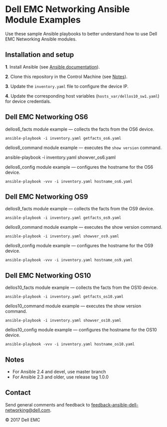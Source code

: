 # Dell EMC Networking Ansible Module Examples
Use these sample Ansible playbooks to better understand how to use Dell EMC Networking Ansible modules.

## Installation and setup

**1**. Install Ansible (see [Ansible documentation](http://docs.ansible.com/ansible/intro_installation.html)).

**2**. Clone this repository in the Control Machine (see [Notes](#notes)).

**3**. Update the ``inventory.yaml`` file to configure the device IP.

**4**. Update the corresponding host variables (``hosts_var/dellos10_sw1.yaml``) for device credentials.


## Dell EMC Networking OS6

dellos6_facts module example — collects the facts from the OS6 device.

    ansible-playbook -i inventory.yaml getfacts_os6.yaml

dellos6_command module example — executes the ``show version`` command.

  ansible-playbook -i inventory.yaml showver_os6.yaml

dellos6_config module example — configures the hostname for the OS6 device.

    ansible-playbook -vvv -i inventory.yaml hostname_os6.yaml

## Dell EMC Networking OS9

dellos9_facts module example — collects the facts from the OS9 device.

    ansible-playbook -i inventory.yaml getfacts_os9.yaml

dellos9_command module example — executes the show version command.

    ansible-playbook -i inventory.yaml showver_os9.yaml

dellos9_config module example — configures the hostname for the OS9 device.

    ansible-playbook -vvv -i inventory.yaml hostname_os9.yaml

## Dell EMC Networking OS10

dellos10_facts module example — collects the facts from the OS10 device.

    ansible-playbook -i inventory.yaml getfacts_os10.yaml

dellos10_command module example — executes the show version command.

    ansible-playbook -i inventory.yaml showver_os10.yaml

dellos10_config module example — configures the hostname for the OS10 device.

    ansible-playbook -vvv -i inventory.yaml hostname_os10.yaml

## Notes
- For Ansible 2.4 and devel, use master branch
- For Ansible 2.3 and older, use release tag 1.0.0

## Contact
Send general comments and feedback to feedback-ansible-dell-networking@dell.com.

© 2017 Dell EMC
